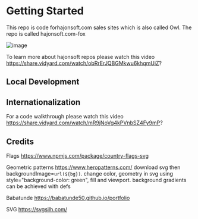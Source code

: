 # Getting Started

This repo is code forhajonsoft.com sales sites which is also called Owl. The repo is called hajonsoft.com-fox

![image](https://user-images.githubusercontent.com/9623964/118429025-987a7580-b685-11eb-9c23-87ae253455ae.png)

To learn more about hajonsoft repos please watch this video https://share.vidyard.com/watch/obRrErJQBGMkwu6khqmUiZ?

## Local Development


## Internationalization

For a code walkthrough please watch this video https://share.vidyard.com/watch/mR9jNoVg4kPVnbSZ4Fy9mP? 


## Credits

Flags https://www.npmjs.com/package/country-flags-svg

Geometric patterns https://www.heropatterns.com/  download svg then backgroundImage=`url(${bg})`. change color, geometry in svg using style="background-color: green", fill and viewport. background gradients can be achieved with defs

Babatunde https://babatunde50.github.io/portfolio

SVG https://svgsilh.com/
